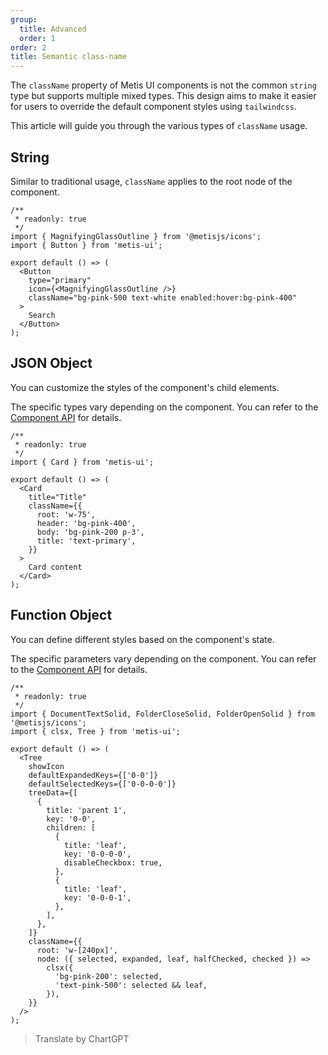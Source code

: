 ```yaml
---
group:
  title: Advanced
  order: 1
order: 2
title: Semantic class-name
---
```


The `className` property of Metis UI components is not the common `string` type but supports multiple mixed types. This design aims to make it easier for users to override the default component styles using `tailwindcss`.

This article will guide you through the various types of `className` usage.

## String

Similar to traditional usage, `className` applies to the root node of the component.

```tsx | demo
/**
 * readonly: true
 */
import { MagnifyingGlassOutline } from '@metisjs/icons';
import { Button } from 'metis-ui';

export default () => (
  <Button
    type="primary"
    icon={<MagnifyingGlassOutline />}
    className="bg-pink-500 text-white enabled:hover:bg-pink-400"
  >
    Search
  </Button>
);
```

## JSON Object

You can customize the styles of the component's child elements.

The specific types vary depending on the component. You can refer to the [Component API](/components/card#semantic-dom) for details.

```tsx | demo
/**
 * readonly: true
 */
import { Card } from 'metis-ui';

export default () => (
  <Card
    title="Title"
    className={{
      root: 'w-75',
      header: 'bg-pink-400',
      body: 'bg-pink-200 p-3',
      title: 'text-primary',
    }}
  >
    Card content
  </Card>
);
```

## Function Object

You can define different styles based on the component's state.

The specific parameters vary depending on the component. You can refer to the [Component API](/components/tree#semantic-dom) for details.

```tsx | demo
/**
 * readonly: true
 */
import { DocumentTextSolid, FolderCloseSolid, FolderOpenSolid } from '@metisjs/icons';
import { clsx, Tree } from 'metis-ui';

export default () => (
  <Tree
    showIcon
    defaultExpandedKeys={['0-0']}
    defaultSelectedKeys={['0-0-0-0']}
    treeData={[
      {
        title: 'parent 1',
        key: '0-0',
        children: [
          {
            title: 'leaf',
            key: '0-0-0-0',
            disableCheckbox: true,
          },
          {
            title: 'leaf',
            key: '0-0-0-1',
          },
        ],
      },
    ]}
    className={{
      root: 'w-[240px]',
      node: ({ selected, expanded, leaf, halfChecked, checked }) =>
        clsx({
          'bg-pink-200': selected,
          'text-pink-500': selected && leaf,
        }),
    }}
  />
);
```

> Translate by ChartGPT
